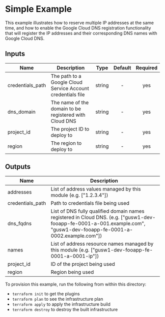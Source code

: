 # Simple Example

This example illustrates how to reserve multiple IP addresses at the same
time, and how to enable the Google Cloud DNS registration functionality that
will register the IP addresses and their corresponding DNS names with Google
Cloud DNS.

[^]: (autogen_docs_start)


## Inputs

| Name | Description | Type | Default | Required |
|------|-------------|:----:|:-----:|:-----:|
| credentials_path | The path to a Google Cloud Service Account credentials file | string | - | yes |
| dns_domain | The name of the domain to be registered with Cloud DNS | string | - | yes |
| project_id | The project ID to deploy to | string | - | yes |
| region | The region to deploy to | string | - | yes |

## Outputs

| Name | Description |
|------|-------------|
| addresses | List of address values managed by this module (e.g. ["1.2.3.4"]) |
| credentials_path | Path to credentials file being used |
| dns_fqdns | List of DNS fully qualified domain names registered in Cloud DNS.  (e.g. ["gusw1-dev-fooapp-fe-0001-a-001.example.com", "gusw1-dev-fooapp-fe-0001-a-0002.example.com"]) |
| names | List of address resource names managed by this module (e.g. ["gusw1-dev-fooapp-fe-0001-a-0001-ip"]) |
| project_id | ID of the project being used |
| region | Region being used |

[^]: (autogen_docs_end)

To provision this example, run the following from within this directory:
- `terraform init` to get the plugins
- `terraform plan` to see the infrastructure plan
- `terraform apply` to apply the infrastructure build
- `terraform destroy` to destroy the built infrastructure